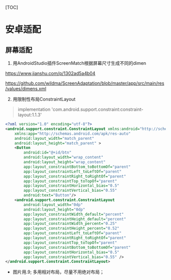 [TOC]

# 安卓适配

## 屏幕适配

1. 用AndroidStudio插件ScreenMatch根据屏幕尺寸生成不同的dimen

https://www.jianshu.com/p/1302ad5a4b04

https://github.com/wildma/ScreenAdaptation/blob/master/app/src/main/res/values/dimens.xml

2. 用限制性布局ConstraintLayout

> implementation 'com.android.support.constraint:constraint-layout:1.1.3'

```xml
<?xml version="1.0" encoding="utf-8"?>
<android.support.constraint.ConstraintLayout xmlns:android="http://schemas.android.com/apk/res/android"
    xmlns:app="http://schemas.android.com/apk/res-auto"
    android:layout_width="match_parent"
    android:layout_height="match_parent" >
	<Button
        android:id="@+id/btn"
        android:layout_width="wrap_content"
        android:layout_height="wrap_content"
        app:layout_constraintBottom_toBottomOf="parent"
        app:layout_constraintLeft_toLeftOf="parent"
        app:layout_constraintRight_toRightOf="parent"
        app:layout_constraintTop_toTopOf="parent"
        app:layout_constraintHorizontal_bias="0.5"
        app:layout_constraintVertical_bias="0.55"
        android:text="Button"/>
	<android.support.constraint.ConstraintLayout
		android:layout_width="0dp"
		android:layout_height="0dp"
		app:layout_constraintWidth_default="percent"
		app:layout_constraintHeight_default="percent"
		app:layout_constraintWidth_percent="0.25"
		app:layout_constraintHeight_percent="0.52"
		app:layout_constraintLeft_toLeftOf="parent"
		app:layout_constraintRight_toRightOf="parent"
		app:layout_constraintTop_toTopOf="parent"
		app:layout_constraintBottom_toBottomOf="parent"
		app:layout_constraintHorizontal_bias="0.5"
		app:layout_constraintVertical_bias="0.55" />
</android.support.constraint.ConstraintLayout>
```

* 图片用.9; 多用相对布局，尽量不用绝对布局；